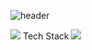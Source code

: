 ![header](https://capsule-render.vercel.app/api?type=waving&color=auto&height=300&section=header&text=Welcome&fontSize=90&animation=fadeIn&fontAlignY=38&desc=GeonWoo's%20GitHub%20Profile&descAlignY=51&descAlign=62)

 <img src="https://img.shields.io/badge/BookStack-0288D1?style=flat&logo=BookStack&logoColor=white"/> Tech Stack <img src="https://img.shields.io/badge/BookStack-0288D1?style=flat&logo=BookStack&logoColor=white"/>
